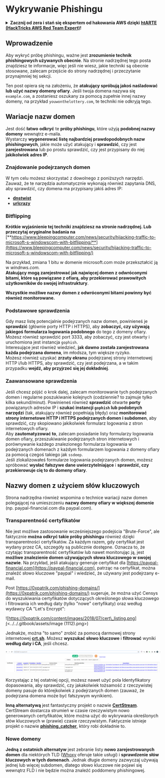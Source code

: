 # Wykrywanie Phishingu

<details>

<summary><strong>Zacznij od zera i stań się ekspertem od hakowania AWS dzięki</strong> <a href="https://training.hacktricks.xyz/courses/arte"><strong>htARTE (HackTricks AWS Red Team Expert)</strong></a><strong>!</strong></summary>

Inne sposoby wsparcia HackTricks:

* Jeśli chcesz zobaczyć swoją **firmę reklamowaną na HackTricks** lub **pobrać HackTricks w formacie PDF**, sprawdź [**PLANY SUBSKRYPCYJNE**](https://github.com/sponsors/carlospolop)!
* Zdobądź [**oficjalne gadżety PEASS & HackTricks**](https://peass.creator-spring.com)
* Odkryj [**Rodzinę PEASS**](https://opensea.io/collection/the-peass-family), naszą kolekcję ekskluzywnych [**NFT**](https://opensea.io/collection/the-peass-family)
* **Dołącz do** 💬 [**grupy Discord**](https://discord.gg/hRep4RUj7f) lub [**grupy telegramowej**](https://t.me/peass) lub **śledź** nas na **Twitterze** 🐦 [**@hacktricks\_live**](https://twitter.com/hacktricks\_live)**.**
* **Podziel się swoimi sztuczkami hakerskimi, przesyłając PR-y do** [**HackTricks**](https://github.com/carlospolop/hacktricks) i [**HackTricks Cloud**](https://github.com/carlospolop/hacktricks-cloud) github repos.

</details>

## Wprowadzenie

Aby wykryć próbę phishingu, ważne jest **zrozumienie technik phishingowych używanych obecnie**. Na stronie nadrzędnej tego posta znajdziesz te informacje, więc jeśli nie wiesz, jakie techniki są obecnie stosowane, zalecam przejście do strony nadrzędnej i przeczytanie przynajmniej tej sekcji.

Ten post opiera się na założeniu, że **atakujący spróbują jakoś naśladować lub użyć nazwy domeny ofiary**. Jeśli twoja domena nazywa się `example.com`, a zostaniesz oszukany za pomocą zupełnie innej nazwy domeny, na przykład `youwonthelottery.com`, te techniki nie odkryją tego.

## Wariacje nazw domen

Jest dość **łatwo** **odkryć** te **próby phishingu**, które użyją **podobnej nazwy domeny** wewnątrz e-maila.\
Wystarczy **wygenerować listę najbardziej prawdopodobnych nazw phishingowych**, jakie może użyć atakujący i **sprawdzić**, czy jest **zarejestrowana** lub po prostu sprawdzić, czy jest przypisany do niej **jakikolwiek adres IP**.

### Znajdowanie podejrzanych domen

W tym celu możesz skorzystać z dowolnego z poniższych narzędzi. Zauważ, że te narzędzia automatycznie wykonają również zapytania DNS, aby sprawdzić, czy domena ma przypisany jakiś adres IP:

* [**dnstwist**](https://github.com/elceef/dnstwist)
* [**urlcrazy**](https://github.com/urbanadventurer/urlcrazy)

### Bitflipping

**Krótkie wyjaśnienie tej techniki znajdziesz na stronie nadrzędnej. Lub przeczytaj oryginalne badania na** [**https://www.bleepingcomputer.com/news/security/hijacking-traffic-to-microsoft-s-windowscom-with-bitflipping/**](https://www.bleepingcomputer.com/news/security/hijacking-traffic-to-microsoft-s-windowscom-with-bitflipping/)

Na przykład, zmiana 1 bitu w domenie microsoft.com może przekształcić ją w _windnws.com._\
**Atakujący mogą zarejestrować jak najwięcej domen z odwróconymi bitami, które są powiązane z ofiarą, aby przekierować prawowitych użytkowników do swojej infrastruktury**.

**Wszystkie możliwe nazwy domen z odwróconymi bitami powinny być również monitorowane.**

### Podstawowe sprawdzenia

Gdy masz listę potencjalnie podejrzanych nazw domen, powinieneś je **sprawdzić** (głównie porty HTTP i HTTPS), aby **zobaczyć, czy używają jakiegoś formularza logowania podobnego** do tego z domeny ofiary.\
Możesz również sprawdzić port 3333, aby zobaczyć, czy jest otwarty i uruchomiona jest instancja `gophish`.\
Interesujące jest również wiedzieć, **jak dawno została zarejestrowana każda podejrzana domena**, im młodsza, tym większe ryzyko.\
Możesz również uzyskać **zrzuty ekranu** podejrzanej strony internetowej HTTP i/lub HTTPS, aby sprawdzić, czy jest podejrzana, a w takim przypadku **wejdź, aby przyjrzeć się jej dokładniej**.

### Zaawansowane sprawdzenia

Jeśli chcesz pójść o krok dalej, zalecam monitorowanie tych podejrzanych domen i regularne poszukiwanie kolejnych (codziennie? to zajmuje tylko kilka sekund/minut). Powinieneś również **sprawdzić** otwarte **porty** powiązanych adresów IP i **szukać instancji `gophish` lub podobnych narzędzi** (tak, atakujący również popełniają błędy) oraz **monitorować strony internetowe HTTP i HTTPS podejrzanych domen i subdomen**, aby sprawdzić, czy skopiowano jakikolwiek formularz logowania z stron internetowych ofiary.\
Aby **zautomatyzować to**, zalecam posiadanie listy formularzy logowania domen ofiary, przeszukiwanie podejrzanych stron internetowych i porównywanie każdego znalezionego formularza logowania w podejrzanych domenach z każdym formularzem logowania z domeny ofiary za pomocą czegoś takiego jak `ssdeep`.\
Jeśli zlokalizowałeś formularze logowania podejrzanych domen, możesz spróbować **wysłać fałszywe dane uwierzytelniające** i **sprawdzić, czy przekierowuje cię to do domeny ofiary**.

## Nazwy domen z użyciem słów kluczowych

Strona nadrzędna również wspomina o technice wariacji nazw domen polegającej na umieszczeniu **nazwy domeny ofiary w większej domenie** (np. paypal-financial.com dla paypal.com).

### Transparentność certyfikatów

Nie jest możliwe zastosowanie wcześniejszego podejścia "Brute-Force", ale faktycznie **można odkryć takie próby phishingu** również dzięki transparentności certyfikatów. Za każdym razem, gdy certyfikat jest wydany przez CA, szczegóły są publicznie dostępne. Oznacza to, że czytając transparentność certyfikatów lub nawet monitorując ją, jest **możliwe znalezienie domen używających słowa kluczowego w swojej nazwie**. Na przykład, jeśli atakujący generuje certyfikat dla [https://paypal-financial.com](https://paypal-financial.com), patrząc na certyfikat, można znaleźć słowo kluczowe "paypal" i wiedzieć, że używany jest podejrzany e-mail.

Post [https://0xpatrik.com/phishing-domains/](https://0xpatrik.com/phishing-domains/) sugeruje, że można użyć Censys do wyszukiwania certyfikatów dotyczących określonego słowa kluczowego i filtrowania ich według daty (tylko "nowe" certyfikaty) oraz według wydawcy CA "Let's Encrypt":

![https://0xpatrik.com/content/images/2018/07/cert\_listing.png](<../../.gitbook/assets/image (1112).png>)

Jednakże, można "to samo" zrobić za pomocą darmowej strony internetowej [**crt.sh**](https://crt.sh). Możesz **wyszukać słowo kluczowe** i **filtrować** wyniki **według daty i CA**, jeśli chcesz.

![](<../../.gitbook/assets/image (516).png>)

Korzystając z tej ostatniej opcji, możesz nawet użyć pola Identyfikatory dopasowania, aby sprawdzić, czy jakakolwiek tożsamość z rzeczywistej domeny pasuje do którejkolwiek z podejrzanych domen (zauważ, że podejrzana domena może być fałszywym wynikiem).

**Inną alternatywą** jest fantastyczny projekt o nazwie [**CertStream**](https://medium.com/cali-dog-security/introducing-certstream-3fc13bb98067). CertStream dostarcza strumień w czasie rzeczywistym nowo generowanych certyfikatów, które można użyć do wykrywania określonych słów kluczowych w (prawie) czasie rzeczywistym. Faktycznie istnieje projekt o nazwie [**phishing\_catcher**](https://github.com/x0rz/phishing\_catcher), który robi dokładnie to.
### **Nowe domeny**

**Jedną z ostatnich alternatyw** jest zebranie listy **nowo zarejestrowanych domen** dla niektórych TLD ([Whoxy](https://www.whoxy.com/newly-registered-domains/) oferuje takie usługi) i **sprawdzenie słów kluczowych w tych domenach**. Jednak długie domeny zazwyczaj używają jednej lub więcej subdomen, dlatego słowo kluczowe nie pojawi się wewnątrz FLD i nie będzie można znaleźć poddomeny phishingowej.
